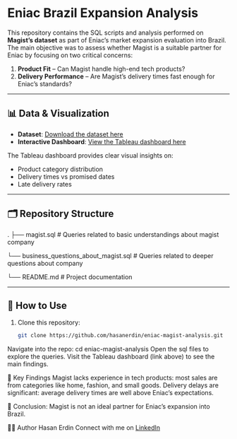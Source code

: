 # Eniac Brazil Expansion Analysis

This repository contains the SQL scripts and analysis performed on **Magist’s dataset** as part of Eniac’s market expansion evaluation into Brazil.  
The main objective was to assess whether Magist is a suitable partner for Eniac by focusing on two critical concerns:

1. **Product Fit** – Can Magist handle high-end tech products?  
2. **Delivery Performance** – Are Magist’s delivery times fast enough for Eniac’s standards?  

---

## 📊 Data & Visualization

- **Dataset**: [Download the dataset here](YOUR_DATASET_LINK)  
- **Interactive Dashboard**: [View the Tableau dashboard here](https://public.tableau.com/app/profile/hasan.erdin/vizzes)  

The Tableau dashboard provides clear visual insights on:
- Product category distribution  
- Delivery times vs promised dates  
- Late delivery rates  

---

## 🗂 Repository Structure

.
├── magist.sql # Queries related to basic understandings about magist company

└── business_questions_about_magist.sql # Queries related to deeper questions about company

└── README.md # Project documentation

---

## 🚀 How to Use

1. Clone this repository:
   ```bash
   git clone https://github.com/hasanerdin/eniac-magist-analysis.git
Navigate into the repo:
cd eniac-magist-analysis
Open the sql files to explore the queries.
Visit the Tableau dashboard (link above) to see the main findings.

📌 Key Findings
Magist lacks experience in tech products: most sales are from categories like home, fashion, and small goods.
Delivery delays are significant: average delivery times are well above Eniac’s expectations.

📢 Conclusion: Magist is not an ideal partner for Eniac’s expansion into Brazil.

👨‍💻 Author
Hasan Erdin
Connect with me on [LinkedIn](https://www.linkedin.com/in/hasan-erdin-5827a3139/)
